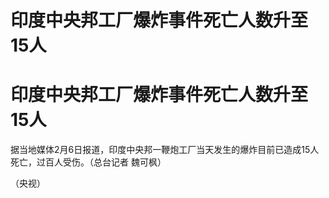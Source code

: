 # 印度中央邦工厂爆炸事件死亡人数升至15人

# 印度中央邦工厂爆炸事件死亡人数升至15人

据当地媒体2月6日报道，印度中央邦一鞭炮工厂当天发生的爆炸目前已造成15人死亡，过百人受伤。（总台记者 魏可枫）

（央视）

